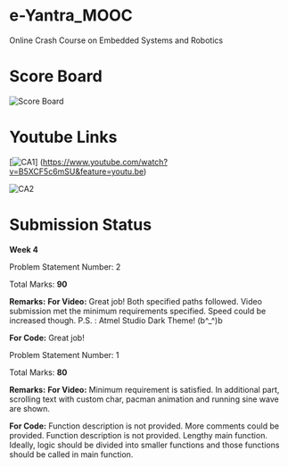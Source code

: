 # e-Yantra_MOOC
Online Crash Course on Embedded Systems and Robotics

# Score Board
![Score Board](https://github.com/koteshkoti/e-Yantra_MOOC/blob/master/MOOC_resources/Score%20Board.png)

# Youtube Links
[![CA1](https://github.com/koteshkoti/e-Yantra_MOOC/blob/master/MOOC_resources/Screenshot%20(73).png)]
(https://www.youtube.com/watch?v=B5XCF5c6mSU&feature=youtu.be)

![CA2](https://youtu.be/sdMJ580zUXo)

# Submission Status

**Week 4**

Problem Statement Number: 2

Total Marks: **90**

**Remarks:**
**For Video:**
Great job! Both specified paths followed. Video submission met the minimum requirements specified. Speed could be increased though. P.S. : Atmel Studio Dark Theme! (b^_^)b

**For Code:**
Great job!


Problem Statement Number: 1


Total Marks: **80**

**Remarks:** 
**For Video:**
Minimum requirement is satisfied. In additional part, scrolling text with custom char, pacman animation and running sine wave are shown.

**For Code:**
Function description is not provided. More comments could be provided. Function description is not provided. Lengthy main function. Ideally, logic should be divided into smaller functions and those functions should be called in main function.

